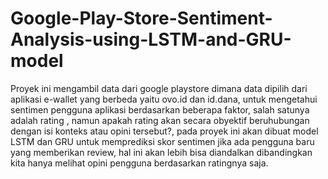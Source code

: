 # Google-Play-Store-Sentiment-Analysis-using-LSTM-and-GRU-model
Proyek ini mengambil data dari google playstore dimana data dipilih dari aplikasi e-wallet yang berbeda yaitu ovo.id dan id.dana, untuk mengetahui sentimen pengguna aplikasi berdasarkan beberapa faktor, salah satunya adalah rating , namun apakah rating akan secara obyektif beruhubungan dengan isi konteks atau opini tersebut?,  pada proyek ini akan dibuat model LSTM dan GRU untuk memprediksi skor sentimen jika ada pengguna baru yang memberikan review, hal ini akan lebih bisa diandalkan dibandingkan kita hanya melihat opini pengguna berdasarkan ratingnya saja.
